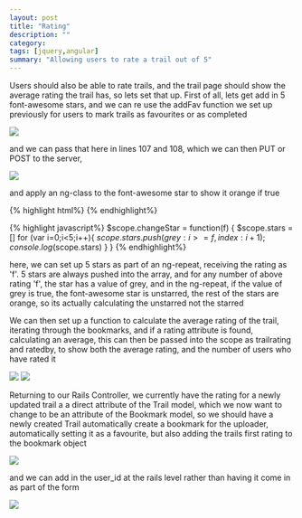 ```yaml
---
layout: post
title: "Rating"
description: ""
category: 
tags: [jquery,angular]
summary: "Allowing users to rate a trail out of 5"
---
```


Users should also be able to rate trails, and the trail page should show the average rating the trail has, so lets set that up. First of all, lets get add in 5 font-awesome stars, and we can re use the addFav function we set up previously for users to mark trails as favourites or as completed

<img src="http://salterhebble.com/blogpics/arns5.jpg">

and we can pass that here in lines 107 and 108, which we can then PUT or POST to the server,

<img src="http://salterhebble.com/blogpics/arns7.jpg">

and apply an ng-class to the font-awesome star to show it orange if true

{% highlight html%}
        <i ng-repeat="star in stars" ng-class="{true: 'fa fa-star un', false: 'fa fa-star starred'}[star.grey]" ng-click="rateTrail(star.index)"></i>
        {% endhighlight%}
        
        
{% highlight javascript%}
$scope.changeStar = function(f) {
  $scope.stars = []
  for (var i=0;i<5;i++){
    $scope.stars.push({grey:i >= f, index:i+1});
    console.log($scope.stars)
  }
}
{% endhighlight%}

here, we can set up 5 stars as part of an ng-repeat, receiving the rating as 'f'. 5 stars are always pushed into the array, and for any number of above rating 'f', the star has a value of grey, and in the ng-repeat, if the value of grey is true, the font-awesome star is unstarred, the rest of the stars are orange, so its actually calculating the unstarred not the starred


We can then set up a function to calculate the average rating of the trail, iterating through the bookmarks, and if a rating attribute is found, calculating an average, this can then be passed into the scope as trailrating and ratedby, to show both the average rating, and the number of users who have rated it

<img src="http://salterhebble.com/blogpics/arns18.jpg">

<img src="http://salterhebble.com/blogpics/arns13.jpg">

Returning to our Rails Controller, we currently have the rating for a newly updated trail a a direct attribute of the Trail model, which we now want to change to be an attribute of the Bookmark model, so we should have a newly created Trail automatically create a bookmark for the uploader, automatically setting it as a favourite, but also adding the trails first rating to the bookmark object


<img src="http://salterhebble.com/blogpics/arns14.jpg">

and we can add in the user_id at the rails level rather than having it come in as part of the form

<img src="http://salterhebble.com/blogpics/rating.jpg">







